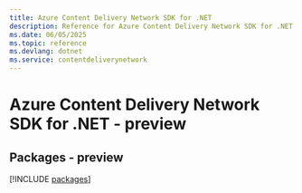 ```yaml
---
title: Azure Content Delivery Network SDK for .NET
description: Reference for Azure Content Delivery Network SDK for .NET
ms.date: 06/05/2025
ms.topic: reference
ms.devlang: dotnet
ms.service: contentdeliverynetwork
---
```

# Azure Content Delivery Network SDK for .NET - preview
## Packages - preview
[!INCLUDE [packages](content-delivery-network-index.md)]